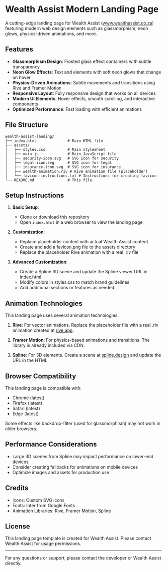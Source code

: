 # Wealth Assist Modern Landing Page

A cutting-edge landing page for Wealth Assist (www.wealthassist.co.za) featuring modern web design elements such as glassmorphism, neon glows, physics-driven animations, and more.

## Features

- **Glassmorphism Design**: Frosted glass effect containers with subtle transparency
- **Neon Glow Effects**: Text and elements with soft neon glows that change on hover
- **Physics-Driven Animations**: Subtle movements and transitions using Rive and Framer Motion
- **Responsive Layout**: Fully responsive design that works on all devices
- **Modern UI Elements**: Hover effects, smooth scrolling, and interactive components
- **Optimized Performance**: Fast loading with efficient animations

## File Structure

```
wealth-assist-landing/
├── index.html              # Main HTML file
├── assets/
│   ├── styles.css          # Main stylesheet
│   ├── main.js             # Main JavaScript file
│   ├── security-icon.svg   # SVG icon for security
│   ├── legal-icon.svg      # SVG icon for legal
│   ├── insurance-icon.svg  # SVG icon for insurance
│   ├── wealth-animation.riv # Rive animation file (placeholder)
│   └── favicon-instructions.txt # Instructions for creating favicon
└── README.md               # This file
```

## Setup Instructions

1. **Basic Setup**:
   - Clone or download this repository
   - Open `index.html` in a web browser to view the landing page

2. **Customization**:
   - Replace placeholder content with actual Wealth Assist content
   - Create and add a favicon.png file to the assets directory
   - Replace the placeholder Rive animation with a real .riv file

3. **Advanced Customization**:
   - Create a Spline 3D scene and update the Spline viewer URL in index.html
   - Modify colors in styles.css to match brand guidelines
   - Add additional sections or features as needed

## Animation Technologies

This landing page uses several animation technologies:

1. **Rive**: For vector animations. Replace the placeholder file with a real .riv animation created at [rive.app](https://rive.app/).

2. **Framer Motion**: For physics-based animations and transitions. The library is already included via CDN.

3. **Spline**: For 3D elements. Create a scene at [spline.design](https://spline.design/) and update the URL in the HTML.

## Browser Compatibility

This landing page is compatible with:
- Chrome (latest)
- Firefox (latest)
- Safari (latest)
- Edge (latest)

Some effects like backdrop-filter (used for glassmorphism) may not work in older browsers.

## Performance Considerations

- Large 3D scenes from Spline may impact performance on lower-end devices
- Consider creating fallbacks for animations on mobile devices
- Optimize images and assets for production use

## Credits

- Icons: Custom SVG icons
- Fonts: Inter from Google Fonts
- Animation Libraries: Rive, Framer Motion, Spline

## License

This landing page template is created for Wealth Assist. Please contact Wealth Assist for usage permissions.

---

For any questions or support, please contact the developer or Wealth Assist directly.